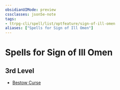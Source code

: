 ```yaml
---
obsidianUIMode: preview
cssclasses: json5e-note
tags:
- ttrpg-cli/spell/list/optfeature/sign-of-ill-omen
aliases: ["Spells for Sign of Ill Omen"]
---
```

# Spells for Sign of Ill Omen

## 3rd Level

- [Bestow Curse](Misc%20Files/CLI/compendium/spells/bestow-curse-xphb.md "XPHB")